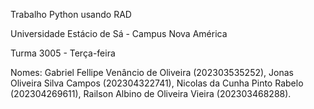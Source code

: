 Trabalho Python usando RAD

Universidade Estácio de Sá - Campus Nova América

Turma 3005 - Terça-feira

Nomes: Gabriel Fellipe Venâncio de Oliveira (202303535252), Jonas Oliveira Silva Campos (202304322741), Nicolas da Cunha Pinto Rabelo (202304269611), Railson Albino de Oliveira Vieira (202303468288).
